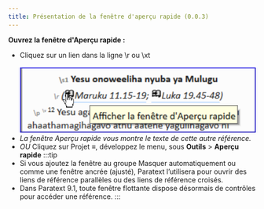 ```yaml
---
title: Présentation de la fenêtre d'aperçu rapide (0.0.3)
---
```


**Ouvrez la fenêtre d'Aperçu rapide :**

-   Cliquez sur un lien dans la ligne \\r ou \\xt  
    ![](../media/deb7d742cc203afb1c7eb3b187e7d933.png)
   -  *La fenêtre Aperçu rapide vous montre le texte de cette autre référence.*
-   *OU* Cliquez sur Projet **≡**, développez le menu, sous **Outils** \> **Aperçu rapide**
:::tip
-  Si vous ajoutez la fenêtre au groupe Masquer automatiquement ou comme une fenêtre ancrée (ajusté), Paratext l’utilisera pour ouvrir des liens de référence parallèles ou des liens de référence croisés.
-  Dans Paratext 9.1, toute fenêtre flottante dispose désormais de contrôles pour accéder une référence.
:::
